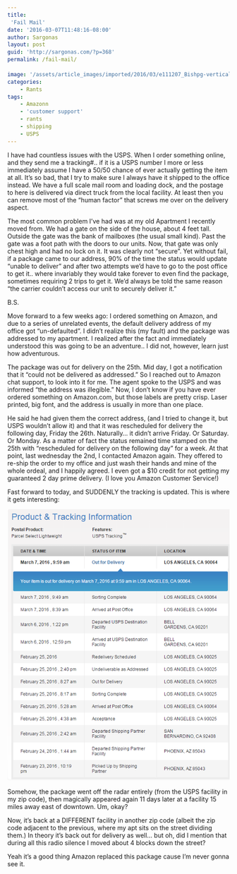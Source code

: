 ```yaml
---
title:
 'Fail Mail'
date: '2016-03-07T11:48:16-08:00'
author: Sargonas
layout: post
guid: 'http://sargonas.com/?p=368'
permalink: /fail-mail/

image: '/assets/article_images/imported/2016/03/e111207_Bishpg-vertical.jpg'
categories:
    - Rants
tags:
    - Amazonn
    - 'customer support'
    - rants
    - shipping
    - USPS
---
```


I have had countless issues with the USPS. When I order something online, and they send me a tracking#.. if it is a USPS number I more or less immediately assume I have a 50/50 chance of ever actually getting the item at all. It’s so bad, that I try to make sure I always have it shipped to the office instead. We have a full scale mail room and loading dock, and the postage to here is delivered via direct truck from the local facility. At least then you can remove most of the “human factor” that screws me over on the delivery aspect.

The most common problem I’ve had was at my old Apartment I recently moved from. We had a gate on the side of the house, about 4 feet tall. Outside the gate was the bank of mailboxes (the usual small kind). Past the gate was a foot path with the doors to our units. Now, that gate was only chest high and had no lock on it. It was clearly not “secure”. Yet without fail, if a package came to our address, 90% of the time the status would update “unable to deliver” and after two attempts we’d have to go to the post office to get it.. where invariably they would take forever to even find the package, sometimes requiring 2 trips to get it. We’d always be told the same reason “the carrier couldn’t access our unit to securely deliver it.”

B.S.

Move forward to a few weeks ago: I ordered something on Amazon, and due to a series of unrelated events, the default delivery address of my office got “un-defaulted”. I didn’t realize this (my fault) and the package was addressed to my apartment. I realized after the fact and immediately understood this was going to be an adventure.. I did not, however, learn just how adventurous.

The package was out for delivery on the 25th. Mid day, I got a notification that it “could not be delivered as addressed.” So I reached out to Amazon chat support, to look into it for me. The agent spoke to the USPS and was informed “the address was illegible.” Now, I don’t know if you have ever ordered something on Amazon.com, but those labels are pretty crisp. Laser printed, big font, and the address is usually in more than one place.

He said he had given them the correct address, (and I tried to change it, but USPS wouldn’t allow it) and that it was rescheduled for delivery the following day, Friday the 26th. Naturally… it didn’t arrive Friday. Or Saturday. Or Monday. As a matter of fact the status remained time stamped on the 25th with “rescheduled for delivery on the following day” for a week. At that point, last wednesday the 2nd, I contacted Amazon again. They offered to re-ship the order to my office and just wash their hands and mine of the whole ordeal, and I happily agreed. I even got a $10 credit for not getting my guaranteed 2 day prime delivery. (I love you Amazon Customer Service!)

Fast forward to today, and SUDDENLY the tracking is updated. This is where it gets interesting:

[![Screenshot 2016-03-07 11.15.12](/assets/article_images/imported/2016/03/Screenshot-2016-03-07-11.15.12.png)](/assets/article_images/imported/2016/03/Screenshot-2016-03-07-11.15.12.png)

Somehow, the package went off the radar entirely (from the USPS facility in my zip code), then magically appeared again 11 days later at a facility 15 miles away east of downtown. Um, okay?

Now, it’s back at a DIFFERENT facility in another zip code (albeit the zip code adjacent to the previous, where my apt sits on the street dividing them.) In theory it’s back out for delivery as well… but oh, did I mention that during all this radio silence I moved about 4 blocks down the street?

Yeah it’s a good thing Amazon replaced this package cause I’m never gonna see it.